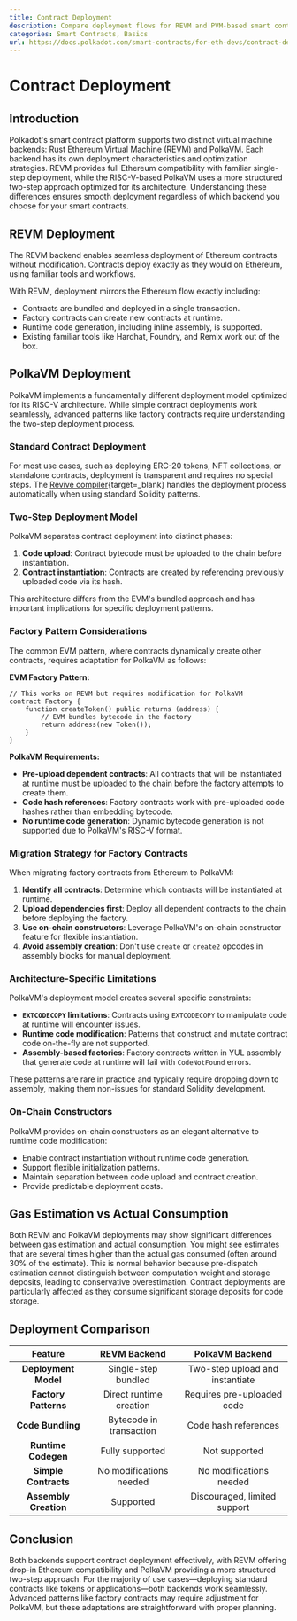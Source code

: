 ```yaml
---
title: Contract Deployment
description: Compare deployment flows for REVM and PVM-based smart contracts on the Polkadot Hub. Includes single-step REVM flows and PVM’s two-step deployment model.
categories: Smart Contracts, Basics
url: https://docs.polkadot.com/smart-contracts/for-eth-devs/contract-deployment/
---
```


# Contract Deployment

## Introduction

Polkadot's smart contract platform supports two distinct virtual machine backends: Rust Ethereum Virtual Machine (REVM) and PolkaVM. Each backend has its own deployment characteristics and optimization strategies. REVM provides full Ethereum compatibility with familiar single-step deployment, while the RISC-V-based PolkaVM uses a more structured two-step approach optimized for its architecture. Understanding these differences ensures smooth deployment regardless of which backend you choose for your smart contracts.

## REVM Deployment

The REVM backend enables seamless deployment of Ethereum contracts without modification. Contracts deploy exactly as they would on Ethereum, using familiar tools and workflows.

With REVM, deployment mirrors the Ethereum flow exactly including: 

- Contracts are bundled and deployed in a single transaction. 
- Factory contracts can create new contracts at runtime.
- Runtime code generation, including inline assembly, is supported.
- Existing familiar tools like Hardhat, Foundry, and Remix work out of the box.

## PolkaVM Deployment

PolkaVM implements a fundamentally different deployment model optimized for its RISC-V architecture. While simple contract deployments work seamlessly, advanced patterns like factory contracts require understanding the two-step deployment process.

### Standard Contract Deployment

For most use cases, such as deploying ERC-20 tokens, NFT collections, or standalone contracts, deployment is transparent and requires no special steps. The [Revive compiler](https://github.com/paritytech/revive){target=\_blank} handles the deployment process automatically when using standard Solidity patterns.

### Two-Step Deployment Model

PolkaVM separates contract deployment into distinct phases:

1. **Code upload**: Contract bytecode must be uploaded to the chain before instantiation.
2. **Contract instantiation**: Contracts are created by referencing previously uploaded code via its hash.

This architecture differs from the EVM's bundled approach and has important implications for specific deployment patterns.

### Factory Pattern Considerations

The common EVM pattern, where contracts dynamically create other contracts, requires adaptation for PolkaVM as follows:

**EVM Factory Pattern:**
```solidity
// This works on REVM but requires modification for PolkaVM
contract Factory {
    function createToken() public returns (address) {
        // EVM bundles bytecode in the factory
        return address(new Token());
    }
}
```

**PolkaVM Requirements:**

- **Pre-upload dependent contracts**: All contracts that will be instantiated at runtime must be uploaded to the chain before the factory attempts to create them.
- **Code hash references**: Factory contracts work with pre-uploaded code hashes rather than embedding bytecode.
- **No runtime code generation**: Dynamic bytecode generation is not supported due to PolkaVM's RISC-V format.

### Migration Strategy for Factory Contracts

When migrating factory contracts from Ethereum to PolkaVM:

1. **Identify all contracts**: Determine which contracts will be instantiated at runtime.
2. **Upload dependencies first**: Deploy all dependent contracts to the chain before deploying the factory.
3. **Use on-chain constructors**: Leverage PolkaVM's on-chain constructor feature for flexible instantiation.
4. **Avoid assembly creation**: Don't use `create` or `create2` opcodes in assembly blocks for manual deployment.

### Architecture-Specific Limitations

PolkaVM's deployment model creates several specific constraints:

- **`EXTCODECOPY` limitations**: Contracts using `EXTCODECOPY` to manipulate code at runtime will encounter issues.
- **Runtime code modification**: Patterns that construct and mutate contract code on-the-fly are not supported.
- **Assembly-based factories**: Factory contracts written in YUL assembly that generate code at runtime will fail with `CodeNotFound` errors.

These patterns are rare in practice and typically require dropping down to assembly, making them non-issues for standard Solidity development.

### On-Chain Constructors

PolkaVM provides on-chain constructors as an elegant alternative to runtime code modification:

- Enable contract instantiation without runtime code generation.
- Support flexible initialization patterns.
- Maintain separation between code upload and contract creation.
- Provide predictable deployment costs.

## Gas Estimation vs Actual Consumption

Both REVM and PolkaVM deployments may show significant differences between gas estimation and actual consumption. You might see estimates that are several times higher than the actual gas consumed (often around 30% of the estimate). This is normal behavior because pre-dispatch estimation cannot distinguish between computation weight and storage deposits, leading to conservative overestimation. Contract deployments are particularly affected as they consume significant storage deposits for code storage.

## Deployment Comparison

| Feature | REVM Backend | PolkaVM Backend |
|:-------:|:-------------:|:----------------:|
| **Deployment Model** | Single-step bundled | Two-step upload and instantiate |
| **Factory Patterns** | Direct runtime creation | Requires pre-uploaded code |
| **Code Bundling** | Bytecode in transaction | Code hash references |
| **Runtime Codegen** | Fully supported | Not supported |
| **Simple Contracts** | No modifications needed | No modifications needed |
| **Assembly Creation** | Supported | Discouraged, limited support |

## Conclusion

Both backends support contract deployment effectively, with REVM offering drop-in Ethereum compatibility and PolkaVM providing a more structured two-step approach. For the majority of use cases—deploying standard contracts like tokens or applications—both backends work seamlessly. Advanced patterns like factory contracts may require adjustment for PolkaVM, but these adaptations are straightforward with proper planning.
